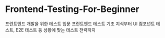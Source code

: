 # Frontend-Testing-For-Beginner
프런트엔드 개발을 위한 테스트 입문 프런트엔드 테스트 기초 지식부터 UI 컴포넌트 테스트, E2E 테스트 등 상황에 맞는 테스트 전략까지
